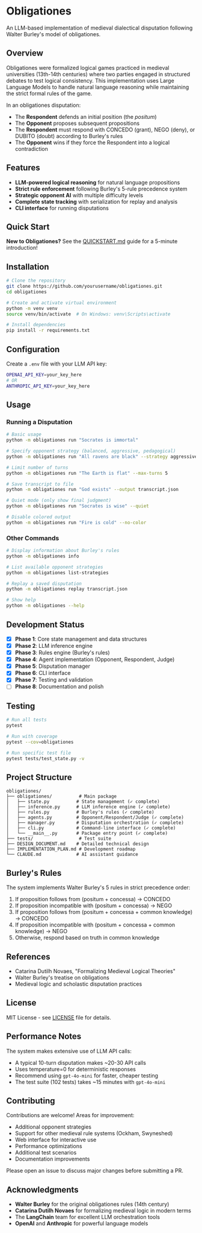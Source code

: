 # Obligationes

An LLM-based implementation of medieval dialectical disputation following Walter Burley's model of obligationes.

## Overview

Obligationes were formalized logical games practiced in medieval universities (13th-14th centuries) where two parties engaged in structured debates to test logical consistency. This implementation uses Large Language Models to handle natural language reasoning while maintaining the strict formal rules of the game.

In an obligationes disputation:
- The **Respondent** defends an initial position (the *positum*)
- The **Opponent** proposes subsequent propositions
- The **Respondent** must respond with CONCEDO (grant), NEGO (deny), or DUBITO (doubt) according to Burley's rules
- The **Opponent** wins if they force the Respondent into a logical contradiction

## Features

- **LLM-powered logical reasoning** for natural language propositions
- **Strict rule enforcement** following Burley's 5-rule precedence system
- **Strategic opponent AI** with multiple difficulty levels
- **Complete state tracking** with serialization for replay and analysis
- **CLI interface** for running disputations

## Quick Start

**New to Obligationes?** See the [QUICKSTART.md](QUICKSTART.md) guide for a 5-minute introduction!

## Installation

```bash
# Clone the repository
git clone https://github.com/yourusername/obligationes.git
cd obligationes

# Create and activate virtual environment
python -m venv venv
source venv/bin/activate  # On Windows: venv\Scripts\activate

# Install dependencies
pip install -r requirements.txt
```

## Configuration

Create a `.env` file with your LLM API key:

```bash
OPENAI_API_KEY=your_key_here
# OR
ANTHROPIC_API_KEY=your_key_here
```

## Usage

### Running a Disputation

```bash
# Basic usage
python -m obligationes run "Socrates is immortal"

# Specify opponent strategy (balanced, aggressive, pedagogical)
python -m obligationes run "All ravens are black" --strategy aggressive

# Limit number of turns
python -m obligationes run "The Earth is flat" --max-turns 5

# Save transcript to file
python -m obligationes run "God exists" --output transcript.json

# Quiet mode (only show final judgment)
python -m obligationes run "Socrates is wise" --quiet

# Disable colored output
python -m obligationes run "Fire is cold" --no-color
```

### Other Commands

```bash
# Display information about Burley's rules
python -m obligationes info

# List available opponent strategies
python -m obligationes list-strategies

# Replay a saved disputation
python -m obligationes replay transcript.json

# Show help
python -m obligationes --help
```

## Development Status

- [x] **Phase 1**: Core state management and data structures
- [x] **Phase 2**: LLM inference engine
- [x] **Phase 3**: Rules engine (Burley's rules)
- [x] **Phase 4**: Agent implementation (Opponent, Respondent, Judge)
- [x] **Phase 5**: Disputation manager
- [x] **Phase 6**: CLI interface
- [x] **Phase 7**: Testing and validation
- [ ] **Phase 8**: Documentation and polish

## Testing

```bash
# Run all tests
pytest

# Run with coverage
pytest --cov=obligationes

# Run specific test file
pytest tests/test_state.py -v
```

## Project Structure

```
obligationes/
├── obligationes/          # Main package
│   ├── state.py          # State management (✓ complete)
│   ├── inference.py      # LLM inference engine (✓ complete)
│   ├── rules.py          # Burley's rules (✓ complete)
│   ├── agents.py         # Opponent/Respondent/Judge (✓ complete)
│   ├── manager.py        # Disputation orchestration (✓ complete)
│   ├── cli.py            # Command-line interface (✓ complete)
│   └── __main__.py       # Package entry point (✓ complete)
├── tests/                 # Test suite
├── DESIGN_DOCUMENT.md    # Detailed technical design
├── IMPLEMENTATION_PLAN.md # Development roadmap
└── CLAUDE.md             # AI assistant guidance
```

## Burley's Rules

The system implements Walter Burley's 5 rules in strict precedence order:

1. If proposition follows from (positum + concessa) → CONCEDO
2. If proposition incompatible with (positum + concessa) → NEGO
3. If proposition follows from (positum + concessa + common knowledge) → CONCEDO
4. If proposition incompatible with (positum + concessa + common knowledge) → NEGO
5. Otherwise, respond based on truth in common knowledge

## References

- Catarina Dutilh Novaes, "Formalizing Medieval Logical Theories"
- Walter Burley's treatise on obligations
- Medieval logic and scholastic disputation practices

## License

MIT License - see [LICENSE](LICENSE) file for details.

## Performance Notes

The system makes extensive use of LLM API calls:
- A typical 10-turn disputation makes ~20-30 API calls
- Uses temperature=0 for deterministic responses
- Recommend using `gpt-4o-mini` for faster, cheaper testing
- The test suite (102 tests) takes ~15 minutes with `gpt-4o-mini`

## Contributing

Contributions are welcome! Areas for improvement:

- Additional opponent strategies
- Support for other medieval rule systems (Ockham, Swyneshed)
- Web interface for interactive use
- Performance optimizations
- Additional test scenarios
- Documentation improvements

Please open an issue to discuss major changes before submitting a PR.

## Acknowledgments

- **Walter Burley** for the original obligationes rules (14th century)
- **Catarina Dutilh Novaes** for formalizing medieval logic in modern terms
- The **LangChain** team for excellent LLM orchestration tools
- **OpenAI** and **Anthropic** for powerful language models
